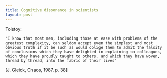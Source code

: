```yaml
---
title: Cognitive dissonance in scientists
layout: post
---
```


Tolstoy:

    "I know that most men, including those at ease with problems of the greatest complexity, can seldom accept even the simplest and most obvious truth if it be such as would oblige them to admit the falsity of conclusions which they have delighted in explaining to colleagues, which they have proudly taught to others, and which they have woven, thread by thread, into the fabric of their lives"

[J. Gleick, Chaos, 1987, p. 38]


